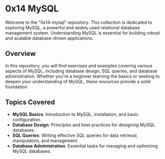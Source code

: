 # 0x14 MySQL

Welcome to the "0x14-mysql" repository. This collection is dedicated to exploring MySQL, a powerful and widely used relational database management system. Understanding MySQL is essential for building robust and scalable database-driven applications.

## Overview

In this repository, you will find exercises and examples covering various aspects of MySQL, including database design, SQL queries, and database administration. Whether you're a beginner learning the basics or seeking to deepen your understanding of MySQL, these resources provide a solid foundation.

## Topics Covered

- **MySQL Basics**: Introduction to MySQL, installation, and basic configuration.
- **Database Design**: Principles and best practices for designing MySQL databases.
- **SQL Queries**: Writing effective SQL queries for data retrieval, manipulation, and management.
- **Database Administration**: Essential tasks for managing and optimizing MySQL databases.
